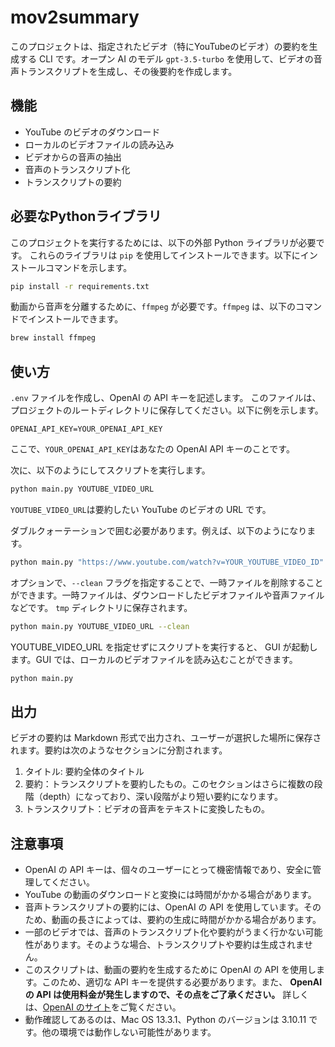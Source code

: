 # mov2summary

このプロジェクトは、指定されたビデオ（特にYouTubeのビデオ）の要約を生成する CLI です。オープン AI のモデル `gpt-3.5-turbo` を使用して、ビデオの音声トランスクリプトを生成し、その後要約を作成します。

## 機能

- YouTube のビデオのダウンロード
- ローカルのビデオファイルの読み込み
- ビデオからの音声の抽出
- 音声のトランスクリプト化
- トランスクリプトの要約

## 必要なPythonライブラリ

このプロジェクトを実行するためには、以下の外部 Python ライブラリが必要です。
これらのライブラリは `pip` を使用してインストールできます。以下にインストールコマンドを示します。

```bash
pip install -r requirements.txt
```

動画から音声を分離するために、`ffmpeg` が必要です。`ffmpeg` は、以下のコマンドでインストールできます。

```bash
brew install ffmpeg
```

## 使い方

`.env` ファイルを作成し、OpenAI の API キーを記述します。
このファイルは、プロジェクトのルートディレクトリに保存してください。以下に例を示します。

```
OPENAI_API_KEY=YOUR_OPENAI_API_KEY
```

ここで、`YOUR_OPENAI_API_KEY`はあなたの OpenAI API キーのことです。

次に、以下のようにしてスクリプトを実行します。

```bash
python main.py YOUTUBE_VIDEO_URL
```

`YOUTUBE_VIDEO_URL`は要約したい YouTube のビデオの URL です。

ダブルクォーテーションで囲む必要があります。例えば、以下のようになります。

```bash
python main.py "https://www.youtube.com/watch?v=YOUR_YOUTUBE_VIDEO_ID"
```

オプションで、`--clean` フラグを指定することで、一時ファイルを削除することができます。一時ファイルは、ダウンロードしたビデオファイルや音声ファイルなどです。 `tmp` ディレクトリに保存されます。

```bash
python main.py YOUTUBE_VIDEO_URL --clean
```

YOUTUBE_VIDEO_URL を指定せずにスクリプトを実行すると、 GUI が起動します。GUI では、ローカルのビデオファイルを読み込むことができます。

```bash
python main.py
```

## 出力

ビデオの要約は Markdown 形式で出力され、ユーザーが選択した場所に保存されます。要約は次のようなセクションに分割されます。
1. タイトル: 要約全体のタイトル
2. 要約：トランスクリプトを要約したもの。このセクションはさらに複数の段階（depth）になっており、深い段階がより短い要約になります。
3. トランスクリプト：ビデオの音声をテキストに変換したもの。

## 注意事項
- OpenAI の API キーは、個々のユーザーにとって機密情報であり、安全に管理してください。
- YouTube の動画のダウンロードと変換には時間がかかる場合があります。
- 音声トランスクリプトの要約には、OpenAI の API を使用しています。そのため、動画の長さによっては、要約の生成に時間がかかる場合があります。
- 一部のビデオでは、音声のトランスクリプト化や要約がうまく行かない可能性があります。そのような場合、トランスクリプトや要約は生成されません。
- このスクリプトは、動画の要約を生成するために OpenAI の API を使用します。このため、適切な API キーを提供する必要があります。また、 **OpenAI の API は使用料金が発生しますので、その点をご了承ください。** 詳しくは、[OpenAI のサイト](https://openai.com/)をご覧ください。
- 動作確認してあるのは、Mac OS 13.3.1、Python のバージョンは 3.10.11 です。他の環境では動作しない可能性があります。
